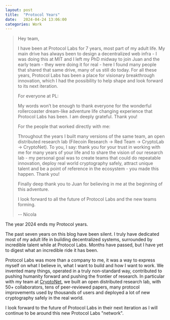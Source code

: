 ```yaml
---
layout: post
title:  "Protocol Years"
date:   2024-04-24 13:06:00
categories: Work
---
```


> Hey team,
> 
> I have been at Protocol Labs for 7 years, most part of my adult life. 
> My main drive has always been to design a decentralized web infra - I was doing this at MIT and I left my PhD midway to join Juan and the early team - they were doing it for real - here I found many people that shared that same drive, many of us still do today. For all these years, Protocol Labs has been a place for visionary breakthrough innovation, which I had the possibility to help shape and look forward to its next iteration.
>
> For everyone at PL:
>
> My words won’t be enough to thank everyone for the wonderful rollercoaster dream-like adventure life changing experience that Protocol Labs has been. I am deeply grateful. Thank you!
>
> For the people that worked directly with me:
>
> Throughout the years I built many versions of the same team, an open distributed research lab (Filecoin Research -> Red Team -> CryptoLab -> CryptoNet). To you, I say: thank you for your trust in working with me for many years of your life and to share the vision of our research lab - my personal goal was to create teams that could do repeatable innovation, deploy real world cryptography safely, attract unique talent and be a point of reference in the ecosystem - you made this happen. Thank you!
>
> Finally deep thank you to Juan for believing in me at the beginning of this adventure.
>
> I look forward to all the future of Protocol Labs and the new teams forming.
>
> -- Nicola


The year 2024 ends my Protocol years.

The past seven years on this blog have been silent. I truly have dedicated most of my adult life in building decentralized systems, surrounded by incredible talent while at Protocol Labs. Months have passed, but I have yet to digest what an incredible ride it has been.

Protocol Labs was more than a company to me, it was a way to express myself on what I believe in, what I want to build and how I want to work. We invented many things, operated in a truly non-standard way, contributed to pushing humanity forward and pushing the frontier of research. In particular with my team at [CryptoNet](https://cryptonet.org), we built an open distributed research lab, with 50+ collaborators, tens of peer-reviewed papers, many protocol improvements used by thousands of users and deployed a lot of new cryptography safely in the real world.

I look forward to the future of Protocol Labs in their next iteration as I will continue to be around this new Protocol Labs "network".